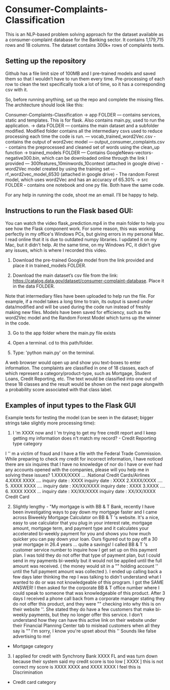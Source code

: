 # Consumer-Complaints-Classification
This is an NLP-based problem solving approach for the dataset available as a consumer-complaint database for the Banking sector. It contains 1,179,715 rows and 18 columns. The dataset contains 300k+ rows of complaints texts.

## Setting up the repository
Github has a file limit size of 100MB and I pre-trained models and saved them so that I wouldn’t have to run them every time. Pre-processing of each row to clean the text specifically took a lot of time, so it has a corresponding csv with it.

So, before running anything, set up the repo and complete the missing files. The architecture should look like this:

Consumer-Complaints-Classification
-> app FOLDER
  — contains services, static and templates. This is for flask. Also contains main.py, used to run the application.
-> data FOLDER
   — contains the main dataset and a subfolder modified. Modified folder contains all the intermediary csvs used to reduce processing each time the code is run.
   — vocab_trained_word2Vec.csv - contains the output of word2vec model
   — output_consumer_complaints.csv - contains the preprocessed and cleaned set of words using the clean_up function
-> trained_models FOLDER
   — Contains GoogleNews-vectors-negative300.bin, which can be downloaded online through the link I provided
   — 300features_10minwords_10context  (attached in google drive) - word2Vec model created by using the training set
   — rf_word2vec_model_6530 (attached in google drive) - The random Forest model, which uses word2Vec and has an accuracy of 65.30%
-> src  FOLDER - contains one notebook and one py file. Both have the same code.

For any help in running the code, shoot me an email. I’ll be happy to help.


## Instructions to run the Flask based GUI:
You can watch the video flask_prediction.mp4 in the main folder to help you see how the Flask component work. For some reason, this was working perfectly in my office's Windows PCs, but giving errors in my personal Mac. I read online that it is due to outdated numpy libraries. I updated it on my Mac, but it didn't help. At the same time, on my Windows PC, it didn't give any issues, which is where I recorded this video.

1. Download the pre-trained Google model from the link provided and place it in trained_models FOLDER. 

2. Download the main dataset’s csv file from the link: https://catalog.data.gov/dataset/consumer-complaint-database. Place it in the data FOLDER.

Note that intermediary files have been uploaded to help run the file. For example, if a model takes a long time to train, its output is saved under data/modified and will be used during the code run instead of freshly making new files.
Models have been saved for efficiency, such as the word2Vec model and the Random Forest Model which turns up the winner in the code.

3. Go to the app folder where the main.py file exists

4. Open a terminal. cd to this path/folder.

3. Type: 'python main.py' on the terminal.

A web browser would open up and show you text-boxes to enter information. The complaints are classified in one of 18 classes, each of which represent a category/product-type, such as Mortgage, Student Loans, Credit Reporting, etc. The text would be classified into one out of these 18 classes and the result would be shown on the next page alongwith a probability score associated with that class label.

## Examples of input types to the Flask GUI
Example texts for testing the model (can be seen in the dataset; bigger strings take slightly more processing time):


1. I 'm XXXX now and I 'm trying to get my free credit report and I keep getting my information does n't match my record? - Credit Reporting type category

 I '' m a victim of fraud and I have a file with the Federal Trade Commission. While preparing to check my credit for incorrect information, I have noticed there are six inquires that I have no knowledge of nor do I have or ever had any accounts opened with the companies, please will you help me in solving these issues? 
 1.XXXX/XXXX ... .National Credit Cards/Airlines 4.XXXX XXXX .... 
 inquiry date : XXXX inquiry date : XXXX 2.XXXX/XXXX .... 5. XXXX XXXX .... 
 inquiry date : XX/XX/XXXX inquiry date : XXXX 3.XXXX .... 6.  XXXX XXXX ... 
 inquiry date : XX/XX/XXXX inquiry date : XX/XX/XXXX
 Credit Card

2. Slightly lengthy - "My mortgage is with BB & T Bank, recently I have been investigating ways to pay down my mortgage faster and I came across Biweekly Mortgage Calculator on BB & T 's website. It's a nice, easy to use calculator that you plug in your interest rate, mortgage amount, mortgage term, and payment type and it calculates your accelerated bi-weekly payment for you and shows you how much quicker you can pay down your loan. Ours figured out to pay off a 30 year mortgage in 26.4 years ... quite a savings! 
I called BB & T 's customer service number to inquire how I get set up on this payment plan. I was told they do not offer that type of payment plan, but I could send in my payments bi-weekly but it would not be applied until the full amount was received. ( the money would sit in a "" holding account '' until the full payment amount was collected ). I ended up calling back a few days later thinking the rep I was talking to didn't understand what I wanted to do or was not knowledgeable of this program. I got the SAME ANSWER! 
I then asked for the corporate BB & T office number where I could speak to someone that was knowledgeable of this product. After 3 days I received a phone call back from a corporate manager stating they do not offer this product, and they were "" checking into why this is on their website ''. She stated they do have a few customers that make bi-weekly payments, but they no longer offer this service. 
I don't understand how they can have this active link on their website under their Financial Planning Center tab to mislead customers when all they say is "" I'm sorry, I know you're upset about this '' Sounds like false advertising to me! 
- Mortgage category

3. I applied for credit with Synchrony Bank XXXX FL and was turn down because their system said my credit score is too low [ XXXX ] this is not correct my score is XXXX XXXX and XXXX XXXX I feel this is Discrimination

- Credit card category










